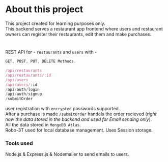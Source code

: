 # About this project
This project created for learning purposes only.  
This backend serves a restaurant app frontend where users and restaurant owners can register their restaurants, edit them and make purchases.
#
REST API for - ```restaurants``` and ```users``` with -
```javascript
GET, POST, PUT, DELETE Methods.
```
```javascript
/api/restaurants
/api/restaurants/:id
/api/users
/api/users/:id
/api/auth/login
/api/auth/signup
/submitOrder
```
user registration with ```encrypted``` passwords supported.  
After a purchase is made ```/submitOrder``` handels the order recieved (_right now the data stored in the backend and used for Email sending only_).  
All the data stored in ```MongoDB Atlas```.  
Robo-3T used for local database management.
Uses Session storage.  



### Tools used
Node.js & Express.js & Nodemailer to send emails to users.

